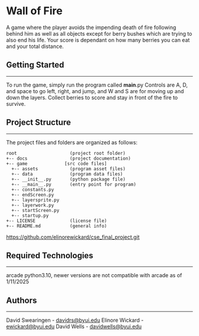 # Wall of Fire 
A game where the player avoids the impending death of fire following behind him as well as all objects except for berry bushes
which are trying to also end his life. Your score is dependant on how many berries you can eat and your total distance.

## Getting Started
---
To run the game, simply run the program called __main__.py
Controls are A, D, and space to go left, right, and jump, and W and S are for moving up and down the layers.
Collect berries to score and stay in front of the fire to survive.

## Project Structure
---
The project files and folders are organized as follows:
```
root                    (project root folder)
+-- docs                (project documentation)
+-- game              [src code files]
  +-- assets            (program asset files)
  +-- data              (program data files)
  +-- __init__.py       (python package file)
  +-- __main__.py       (entry point for program)
  +-- constants.py
  +-- endScreen.py
  +-- layersprite.py
  +-- layerwork.py
  +-- startScreen.py
  +-- startup.py
+-- LICENSE             (license file)
+-- README.md           (general info)
```

https://github.com/elinorewickard/cse_final_project.git

## Required Technologies
---
arcade
python3.10, newer versions are not compatible with arcade as of 1/11/2025

## Authors
---
David Swearingen - davidrs@byui.edu
Elinore Wickard - ewickard@byui.edu
David Wells - davidwells@byui.edu 
